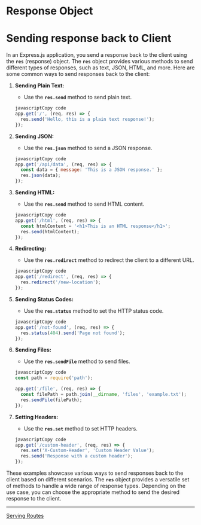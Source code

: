 # Response Object

# Sending response back to Client

In an Express.js application, you send a response back to the client using the **`res`** (response) object. The **`res`** object provides various methods to send different types of responses, such as text, JSON, HTML, and more. Here are some common ways to send responses back to the client:

1. **Sending Plain Text:**
    - Use the **`res.send`** method to send plain text.
    
    ```jsx
    javascriptCopy code
    app.get('/', (req, res) => {
      res.send('Hello, this is a plain text response!');
    });
    ```
    
2. **Sending JSON:**
    - Use the **`res.json`** method to send a JSON response.
    
    ```jsx
    javascriptCopy code
    app.get('/api/data', (req, res) => {
      const data = { message: 'This is a JSON response.' };
      res.json(data);
    });
    ```
    
3. **Sending HTML:**
    - Use the **`res.send`** method to send HTML content.
    
    ```jsx
    javascriptCopy code
    app.get('/html', (req, res) => {
      const htmlContent = '<h1>This is an HTML response</h1>';
      res.send(htmlContent);
    });
    ```
    
4. **Redirecting:**
    - Use the **`res.redirect`** method to redirect the client to a different URL.
    
    ```jsx
    javascriptCopy code
    app.get('/redirect', (req, res) => {
      res.redirect('/new-location');
    });
    ```
    
5. **Sending Status Codes:**
    - Use the **`res.status`** method to set the HTTP status code.
    
    ```jsx
    javascriptCopy code
    app.get('/not-found', (req, res) => {
      res.status(404).send('Page not found');
    });
    ```
    
6. **Sending Files:**
    - Use the **`res.sendFile`** method to send files.
    
    ```jsx
    javascriptCopy code
    const path = require('path');
    
    app.get('/file', (req, res) => {
      const filePath = path.join(__dirname, 'files', 'example.txt');
      res.sendFile(filePath);
    });
    ```
    
7. **Setting Headers:**
    - Use the **`res.set`** method to set HTTP headers.
    
    ```jsx
    javascriptCopy code
    app.get('/custom-header', (req, res) => {
      res.set('X-Custom-Header', 'Custom Header Value');
      res.send('Response with a custom header');
    });
    ```
    

These examples showcase various ways to send responses back to the client based on different scenarios. The **`res`** object provides a versatile set of methods to handle a wide range of response types. Depending on the use case, you can choose the appropriate method to send the desired response to the client.


--- 

[Serving Routes](./Serving-Routes.md)